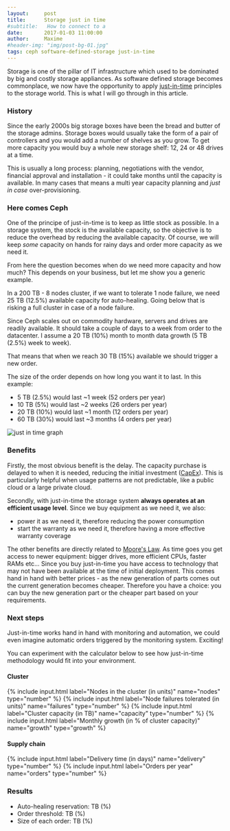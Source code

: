 ```yaml
---
layout:     post
title:      Storage just in time
#subtitle:   How to connect to a
date:       2017-01-03 11:00:00
author:     Maxime
#header-img: "img/post-bg-01.jpg"
tags: ceph software-defined-storage just-in-time
---
```

Storage is one of the pillar of IT infrastructure which used to be dominated by big and costly storage appliances. As software defined storage becomes commonplace, we now have the opportunity to apply [just-in-time](https://en.wikipedia.org/wiki/Just-in-time_manufacturing) principles to the storage world. This is what I will go through in this article.

### History
Since the early 2000s big storage boxes have been the bread and butter of the storage admins. Storage boxes would usually take the form of a pair of controllers and you would add a number of shelves as you grow.
To get more capacity you would buy a whole new storage shelf: 12, 24 or 48 drives at a time.

This is usually a long process: planning, negotiations with the vendor, financial approval and installation - it could take months until the capacity is available. In many cases that means a multi year capacity planning and *just in case* over-provisioning.

### Here comes Ceph

One of the principe of just-in-time is to keep as little stock as possible. In a storage system, the stock  is the available capacity, so the objective is to reduce the overhead by reducing the available capacity. Of course, we will keep *some* capacity on hands for rainy days and order more capacity as we need it.

From here the question becomes when do we need more capacity and how much? This depends on your business, but let me show you a generic example.

In a 200 TB - 8 nodes cluster, if we want to tolerate 1 node failure, we need 25 TB (12.5%) available capacity for auto-healing. Going below that is risking a full cluster in case of a node failure.

Since Ceph scales out on commodity hardware, servers and drives are readily available. It should take a couple of days to a week from order to the datacenter. I assume a 20 TB (10%) month to month data growth (5 TB (2.5%) week to week).

That means that when we reach 30 TB (15%) available we should trigger a new order.

The size of the order depends on how long you want it to last. In this example:

- 5 TB (2.5%) would last ~1 week (52 orders per year)
- 10 TB (5%) would last ~2 weeks (26 orders per year)
- 20 TB (10%) would last ~1 month (12 orders per year)
- 60 TB (30%) would last ~3 months (4 orders per year)

![just in time graph]({{site.url}}/img/posts/just-in-time.svg)


### Benefits

Firstly, the most obvious benefit is the delay. The capacity purchase is delayed to when it is needed, reducing the initial investment ([CapEx](https://en.wikipedia.org/wiki/Capital_expenditure)). This is particularly helpful when usage patterns are not predictable, like a public cloud or a large private cloud.

Secondly, with just-in-time the storage system **always operates at an efficient usage level**. Since we buy equipment as we need it, we also:

- power it as we need it, therefore reducing the power consumption
- start the warranty as we need it, therefore having a more effective warranty coverage

The other benefits are directly related to [Moore's Law](https://en.wikipedia.org/wiki/Moore's_law). As time goes you get access to newer equipment: bigger drives, more efficient CPUs, faster RAMs etc... Since you buy just-in-time you have access to technology that may not have been available at the time of initial deployment. This comes hand in hand with better prices - as the new generation of parts comes out the current generation becomes cheaper.
Therefore you have a choice: you can buy the new generation part or the cheaper part based on your requirements.


### Next steps

Just-in-time works hand in hand with monitoring and automation, we could even imagine automatic orders triggered by the monitoring system. Exciting!

You can experiment with the calculator below to see how just-in-time methodology would fit into your environment.

<form ng-controller="CalculatorController" class="well">
<div class="row">
    <div class="col-md-6">
    <h4>Cluster</h4>
      {% include input.html label="Nodes in the cluster (in units)" name="nodes" type="number" %}
      {% include input.html label="Node failures tolerated (in units)" name="failures" type="number" %}
      {% include input.html label="Cluster capacity (in TB)" name="capacity" type="number" %}
      {% include input.html label="Monthly growth (in % of cluster capacity)" name="growth" type="growth" %}
      </div>
      <div class="col-md-6">
      <h4>Supply chain</h4>
      {% include input.html label="Delivery time (in days)" name="delivery" type="number" %}
      {% include input.html label="Orders per year" name="orders" type="number" %}
      </div>
</div>
<h3>Results</h3>
<ul>
  <li>Auto-healing reservation: <span ng-bind="capacity*max() | number: 2"></span> TB (<span ng-bind="100*max() | number:1"></span>%)</li>
  <li>Order threshold: <span ng-bind="capacity*(max()+delivery_growth()) | number:0"></span> TB (<span ng-bind="100*(max()+delivery_growth()) | number:1"></span>%)</li>
  <li>Size of each order: <span ng-bind="capacity*order_size() | number:1"></span> TB (<span ng-bind="100*order_size() | number:1"></span>%)</li>
</ul>
</form>

<!-- AngularJS -->
<script src="//ajax.googleapis.com/ajax/libs/angularjs/1.5.6/angular.min.js"></script>
<script>
angular.module('Root314', [])
  .controller('CalculatorController', ['$scope', function($scope) {

    $scope.nodes = 8;
    $scope.failures = 1;
    $scope.delivery = 7;
    $scope.capacity = 200;
    $scope.growth = 10;
    $scope.orders = 26;

    $scope.max = function() {
      return 1-($scope.nodes-$scope.failures)/$scope.nodes;
    };
    $scope.delivery_growth = function() {
      return $scope.growth/100*$scope.delivery/30;
    };
    $scope.order_size = function() {
      return 12*$scope.growth/100/$scope.orders;
    };
  }]);
</script>
